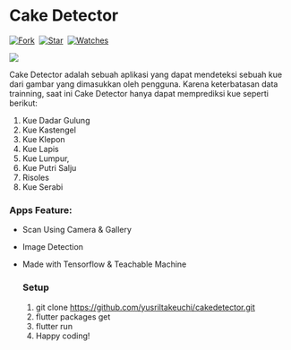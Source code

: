 # Cake Detector

[![Fork](https://img.shields.io/github/forks/yusriltakeuchi/cakedetector?style=social)](https://github.com/yusriltakeuchi/cakedetector/fork)&nbsp; [![Star](https://img.shields.io/github/stars/yusriltakeuchi/cakedetector?style=social)](https://github.com/yusriltakeuchi/cakedetector/star)&nbsp; [![Watches](https://img.shields.io/github/watchers/yusriltakeuchi/cakedetector?style=social)](https://github.com/yusriltakeuchi/cakedetector/)&nbsp;


<p><img  src="https://i.ibb.co/6mBsYXn/cover.png"/></p>

Cake Detector adalah sebuah aplikasi yang dapat 
mendeteksi sebuah kue dari gambar yang dimasukkan oleh pengguna. Karena keterbatasan data trainning, saat ini Cake Detector hanya dapat memprediksi kue seperti berikut:
1. Kue Dadar Gulung
2. Kue Kastengel
3. Kue Klepon
4. Kue Lapis
5. Kue Lumpur,
6. Kue Putri Salju
7. Risoles
8. Kue Serabi


### Apps Feature:

- Scan Using Camera & Gallery
- Image Detection
- Made with Tensorflow & Teachable Machine
 

  ### Setup
  1. git clone https://github.com/yusriltakeuchi/cakedetector.git
  2. flutter packages get
  3. flutter run
  4. Happy coding!
